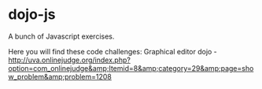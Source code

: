 dojo-js
========================

A bunch of Javascript exercises.

Here you will find these code challenges:
Graphical editor dojo - http://uva.onlinejudge.org/index.php?option=com_onlinejudge&amp;Itemid=8&amp;category=29&amp;page=show_problem&amp;problem=1208
